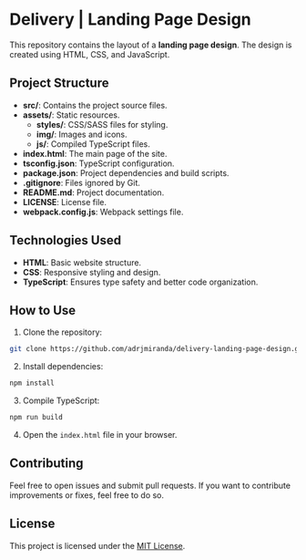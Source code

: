 # Delivery | Landing Page Design

This repository contains the layout of a **landing page design**. The design is created using HTML, CSS, and JavaScript.

## Project Structure

- **src/**: Contains the project source files.
- **assets/**: Static resources.
  - **styles/**: CSS/SASS files for styling.
  - **img/**: Images and icons.
  - **js/**: Compiled TypeScript files.
- **index.html**: The main page of the site.
- **tsconfig.json**: TypeScript configuration.
- **package.json**: Project dependencies and build scripts.
- **.gitignore**: Files ignored by Git.
- **README.md**: Project documentation.
- **LICENSE**: License file.
- **webpack.config.js**: Webpack settings file.

## Technologies Used

- **HTML**: Basic website structure.
- **CSS**: Responsive styling and design.
- **TypeScript**: Ensures type safety and better code organization.

## How to Use

1. Clone the repository:

```bash
git clone https://github.com/adrjmiranda/delivery-landing-page-design.git
```

2. Install dependencies:

```bash
npm install
```

3. Compile TypeScript:

```bash
npm run build
```

4. Open the `index.html` file in your browser.

## Contributing

Feel free to open issues and submit pull requests. If you want to contribute improvements or fixes, feel free to do so.

## License

This project is licensed under the [MIT License](LICENSE).
